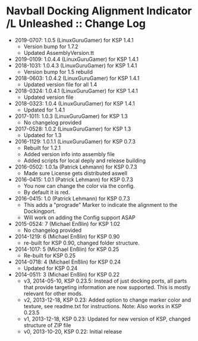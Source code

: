 # Navball Docking Alignment Indicator /L Unleashed :: Change Log

* 2019-0707: 1.0.5 (LinuxGuruGamer) for KSP 1.4.1
	+ Version bump for 1.7.2
	+ Updated AssemblyVersion.tt
* 2019-0109: 1.0.4.4 (LinuxGuruGamer) for KSP 1.4.1
* 2018-1031: 1.0.4.3 (LinuxGuruGamer) for KSP 1.4.1
	+ Version bump for 1.5 rebuild
* 2018-0603: 1.0.4.2 (LinuxGuruGamer) for KSP 1.4.1
	+ Updated version file for all 1.4
* 2018-0324: 1.0.4.1 (LinuxGuruGamer) for KSP 1.4.1
	+ Updated version file
* 2018-0323: 1.0.4 (LinuxGuruGamer) for KSP 1.4.1
	+ Updated for 1.4.1
* 2017-1011: 1.0.3 (LinuxGuruGamer) for KSP 1.3
	+ No changelog provided
* 2017-0528: 1.0.2 (LinuxGuruGamer) for KSP 1.3
	+ Updated for 1.3
* 2016-1129: 1.0.1.1 (LinuxGuruGamer) for KSP 0.7.3
	+ Rebuilt for 1.2.1
	+ Added version info into assembly file
	+ Added scripts for local deply and release building
* 2016-0502: 1.0.1a (Patrick Lehmann) for KSP 0.7.3
	+ Made sure License gets distributed aswell
* 2016-0415: 1.0.1 (Patrick Lehmann) for KSP 0.7.3
	+ You now can change the color via the config.
	+ By default it is red.
* 2016-0415: 1.0 (Patrick Lehmann) for KSP 0.7.3
	+ This adds a "prograde" Marker to indicate the alignment to the Dockingport.
	+ Will work on adding the Config support ASAP
* 2015-0524: 7 (Michael Enßlin) for KSP 1.02
	+ No changelog provided
* 2014-1219: 6 (Michael Enßlin) for KSP 0.90
	+ re-built for KSP 0.90, changed folder structure.
* 2014-1017: 5 (Michael Enßlin) for KSP 0.25
	+ Re-built for KSP 0.25
* 2014-0718: 4 (Michael Enßlin) for KSP 0.24
	+ Updated for KSP 0.24
* 2014-0511: 3 (Michael Enßlin) for KSP 0.22
	+ v3, 2014-05-10, KSP 0.23.5: Instead of just docking ports, all parts that provide targeting information are now supported. This is mostly relevant for other mods.
	+ v2, 2013-12-18, KSP 0.23: Added option to change marker color and texture, see readme.txt for instructions. Note: Also works in KSP 0.23.5
	+ v1, 2013-12-18, KSP 0.23: Updated for new version of KSP, changed structure of ZIP file
	+ v0, 2013-10-20, KSP 0.22: Initial release
